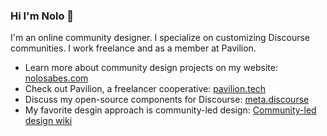 ### Hi I'm Nolo 👋

I'm an online community designer. I specialize on customizing Discourse communities. I work freelance and as a member at Pavilion. 


- Learn more about community design projects on my website: [nolosabes.com](https://nolosabes.com)
- Check out Pavilion, a freelancer cooperative: [pavilion.tech](https://pavilion.tech)
- Discuss my open-source components for Discourse: [meta.discourse](https://meta.discourse.org/search?expanded=false&q=%23theme-component%20%40nolo%20in%3Afirst)
- My favorite desgin approach is community-led design: [Community-led design wiki](https://commonslibrary.org/community-led-design-wiki/)

